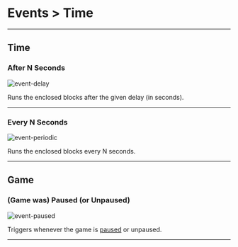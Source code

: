 # Events > Time

***

## Time

### <a name="event-delay"></a> After N Seconds

![event-delay](http://static.stencyl.com/pedia2/block-images/13%20-%20Events/5%20-%20Time/event-delay.png)

Runs the enclosed blocks after the given delay (in seconds).

***

### <a name="event-periodic"></a> Every N Seconds

![event-periodic](http://static.stencyl.com/pedia2/block-images/13%20-%20Events/5%20-%20Time/event-periodic.png)

Runs the enclosed blocks every N seconds.

***

## Game

### <a name="event-paused"></a> (Game was) Paused (or Unpaused)

![event-paused](http://static.stencyl.com/pedia2/block-images/13%20-%20Events/6%20-%20Time/event-paused.png)

Triggers whenever the game is [paused](http://www.stencyl.com/help/view/pausing/) or unpaused.

***

